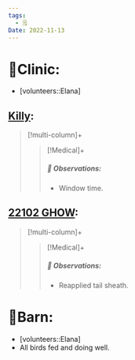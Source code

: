 ```yaml
---
tags:
  - 🗒️
Date: 2022-11-13
---
```


# 🏥Clinic:
- [volunteers::Elana]

## [Killy](../RARE%20Birds/Ed%20Birds/Killy.md):
> [!multi-column]+
>
>> [!Medical]+
>> ##### 🔭 Observations:
>> - Window time.

## [22102 GHOW](../RARE%20Birds/22102%20GHOW.md):
> [!multi-column]+
>
>> [!Medical]+
>> ##### 🔭 Observations:
>> - Reapplied tail sheath.

# 🏡Barn:
- [volunteers::Elana]
- All birds fed and doing well.

